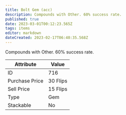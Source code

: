 ```yaml
---
title: Bolt Gem (acc)
description: Compounds with Other. 60% success rate.
published: true
date: 2023-03-01T00:12:23.565Z
tags: items
editor: markdown
dateCreated: 2023-02-17T06:40:35.568Z
---
```


Compounds with Other. 60% success rate.

|Attribute|Value|
|-|-|
|ID|716|
|Purchase Price|30 Flips|
|Sell Price|15 Flips|
|Type|Gem|
|Stackable|No|

